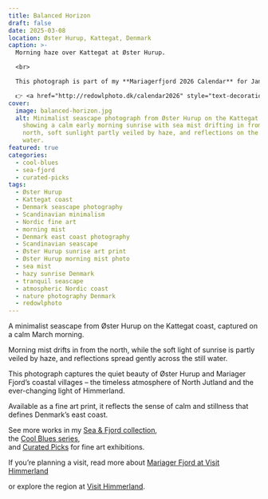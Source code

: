 ```yaml
---
title: Balanced Horizon
draft: false
date: 2025-03-08
location: Øster Hurup, Kattegat, Denmark
caption: >-
  Morning haze over Kattegat at Øster Hurup.

  <br>

  This photograph is part of my **Mariagerfjord 2026 Calendar** for January  

  👉 <a href="http://redowlphoto.dk/calendar2026" style="text-decoration:underline;">Order it here</a>
cover:
  image: balanced-horizon.jpg
  alt: Minimalist seascape photograph from Øster Hurup on the Kattegat coast,
    showing a calm early morning sunrise with sea mist drifting in from the
    north, soft sunlight partly veiled by haze, and reflections on the still
    water.
featured: true
categories:
  - cool-blues
  - sea-fjord
  - curated-picks
tags:
  - Øster Hurup
  - Kattegat coast
  - Denmark seascape photography
  - Scandinavian minimalism
  - Nordic fine art
  - morning mist
  - Denmark east coast photography
  - Scandinavian seascape
  - Øster Hurup sunrise art print
  - Øster Hurup morning mist photo
  - sea mist
  - hazy sunrise Denmark
  - tranquil seascape
  - atmospheric Nordic coast
  - nature photography Denmark
  - redowlphoto
---
```

A minimalist seascape from Øster Hurup on the Kattegat coast, captured on a calm March morning.  

Morning mist drifts in from the north, while the soft light of sunrise is partly veiled by haze, and reflections spread gently across the still water.  

This photograph captures the quiet beauty of Øster Hurup and Mariager Fjord’s coastal villages – the timeless atmosphere of North Jutland and the ever-changing light of Himmerland.  

Available as a fine art print, it reflects the sense of calm and stillness that defines Denmark’s east coast.  

See more works in my [Sea & Fjord collection](https://redowlphoto.dk/categories/sea-fjord/),  
the [Cool Blues series](https://redowlphoto.dk/categories/cool-blues/),  
and [Curated Picks](https://redowlphoto.dk/categories/curated-picks/) for fine art exhibitions.  

If you’re planning a visit, read more about [Mariager Fjord at Visit Himmerland](<>)

or explore the region at [Visit Himmerland](<>).

<!--more-->
